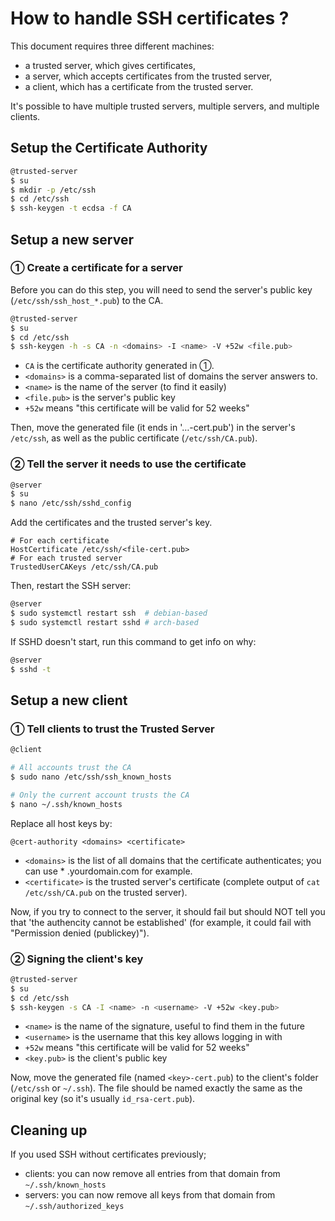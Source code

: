 # How to handle SSH certificates ?

This document requires three different machines:

- a trusted server, which gives certificates,
- a server, which accepts certificates from the trusted server,
- a client, which has a certificate from the trusted server.

It's possible to have multiple trusted servers, multiple servers, and multiple clients.

## Setup the Certificate Authority

```bash
@trusted-server
$ su
$ mkdir -p /etc/ssh
$ cd /etc/ssh
$ ssh-keygen -t ecdsa -f CA
```

## Setup a new server

### ① Create a certificate for a server

Before you can do this step, you will need to send the server's public key (`/etc/ssh/ssh_host_*.pub`) to the CA.

```bash
@trusted-server
$ su
$ cd /etc/ssh
$ ssh-keygen -h -s CA -n <domains> -I <name> -V +52w <file.pub>
```

- `CA` is the certificate authority generated in ①.
- `<domains>` is a comma-separated list of domains the server answers to.
- `<name>` is the name of the server (to find it easily)
- `<file.pub>` is the server's public key
- `+52w` means "this certificate will be valid for 52 weeks"

Then, move the generated file (it ends in '…-cert.pub') in the server's `/etc/ssh`, as well as the public certificate (`/etc/ssh/CA.pub`).

### ② Tell the server it needs to use the certificate

```bash
@server
$ su
$ nano /etc/ssh/sshd_config
```

Add the certificates and the trusted server's key.

```
# For each certificate
HostCertificate /etc/ssh/<file-cert.pub>
# For each trusted server
TrustedUserCAKeys /etc/ssh/CA.pub
```

Then, restart the SSH server:

```bash
@server
$ sudo systemctl restart ssh  # debian-based
$ sudo systemctl restart sshd # arch-based
```

If SSHD doesn't start, run this command to get info on why:

```bash
@server
$ sshd -t
```

## Setup a new client

### ① Tell clients to trust the Trusted Server

```bash
@client

# All accounts trust the CA
$ sudo nano /etc/ssh/ssh_known_hosts

# Only the current account trusts the CA
$ nano ~/.ssh/known_hosts
```

Replace all host keys by:

```config
@cert-authority <domains> <certificate>
```

- `<domains>` is the list of all domains that the certificate authenticates; you can use *
  .yourdomain.com for example.
- `<certificate>` is the trusted server's certificate (complete output of `cat /etc/ssh/CA.pub` on the trusted server).

Now, if you try to connect to the server, it should fail but should NOT tell you that 'the authencity cannot be established' (for example, it could fail with "Permission denied (publickey)").

### ② Signing the client's key

```bash
@trusted-server
$ su
$ cd /etc/ssh
$ ssh-keygen -s CA -I <name> -n <username> -V +52w <key.pub>
```

- `<name>` is the name of the signature, useful to find them in the future
- `<username>` is the username that this key allows logging in with
- `+52w` means "this certificate will be valid for 52 weeks"
- `<key.pub>` is the client's public key

Now, move the generated file (named `<key>-cert.pub`) to the client's folder (`/etc/ssh`
or `~/.ssh`). The file should be named exactly the same as the original key (so it's usually `id_rsa-cert.pub`).

## Cleaning up

If you used SSH without certificates previously;

- clients: you can now remove all entries from that domain from `~/.ssh/known_hosts`
- servers: you can now remove all keys from that domain from `~/.ssh/authorized_keys`

